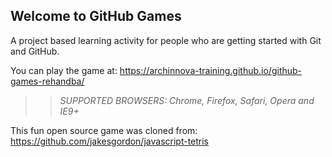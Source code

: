 ## Welcome to GitHub Games

A project based learning activity for people who are getting started with Git and GitHub.

You can play the game at:
https://archinnova-training.github.io/github-games-rehandba/

>> _*SUPPORTED BROWSERS*: Chrome, Firefox, Safari, Opera and IE9+_

This fun open source game was cloned from: https://github.com/jakesgordon/javascript-tetris
